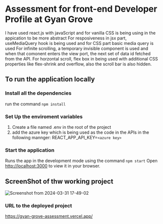 # Assessment for front-end Developer Profile at Gyan Grove

I have used react.js with javaScript and for vanilla CSS is being using in the appication to be more abstract
For resposiveness in jsx part, useMediaQuery hook is being used and for CSS part basic media query is used
For infinite scrolling, a temporary invisible component is used and when that comonent enters the view port, the next set of data id fetched from the API.
For horzontal scroll, flex box in being used with additional CSS properties like flex-shrink and overflow, also the scroll bar is also hidden.


## To run the application locally

### Install all the dependencies 
run the command `npm install`

### Set Up the enviroment variables
1. Create a file named .env in the root of the project
2. add the azure key which is being used as the code in the APIs in the following mannger:
   REACT_APP_API_KEY=`<azure key>`
   
### Start the application 
Runs the app in the development mode using the command `npm start`
Open [http://localhost:3000](http://localhost:3000) to view it in your browser.

## ScreenShot of thw working project

![Screenshot from 2024-03-31 17-49-02](https://github.com/Himanshuiiit/gyan-grove-assessment/assets/76449638/bfbdee64-d977-4154-9f5e-9c6f7d5d3e47)

### URL to the deployed project

https://gyan-grove-assessment.vercel.app/

